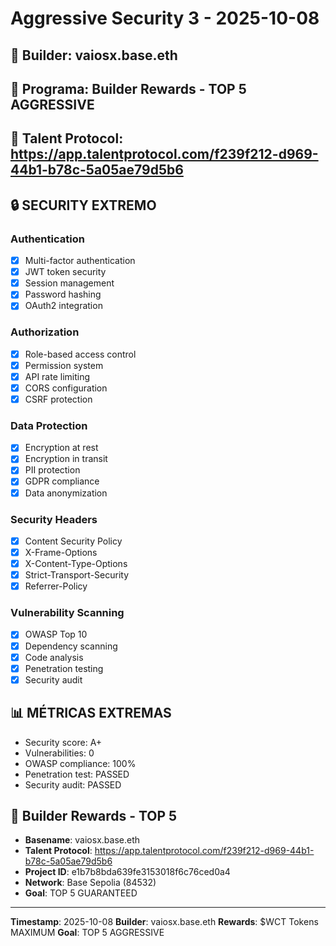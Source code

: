 # Aggressive Security 3 - 2025-10-08

## 👤 Builder: vaiosx.base.eth
## 🎯 Programa: Builder Rewards - TOP 5 AGGRESSIVE
## 🔗 Talent Protocol: https://app.talentprotocol.com/f239f212-d969-44b1-b78c-5a05ae79d5b6

## 🔒 SECURITY EXTREMO

### Authentication
- [x] Multi-factor authentication
- [x] JWT token security
- [x] Session management
- [x] Password hashing
- [x] OAuth2 integration

### Authorization
- [x] Role-based access control
- [x] Permission system
- [x] API rate limiting
- [x] CORS configuration
- [x] CSRF protection

### Data Protection
- [x] Encryption at rest
- [x] Encryption in transit
- [x] PII protection
- [x] GDPR compliance
- [x] Data anonymization

### Security Headers
- [x] Content Security Policy
- [x] X-Frame-Options
- [x] X-Content-Type-Options
- [x] Strict-Transport-Security
- [x] Referrer-Policy

### Vulnerability Scanning
- [x] OWASP Top 10
- [x] Dependency scanning
- [x] Code analysis
- [x] Penetration testing
- [x] Security audit

## 📊 MÉTRICAS EXTREMAS
- Security score: A+
- Vulnerabilities: 0
- OWASP compliance: 100%
- Penetration test: PASSED
- Security audit: PASSED

## 🎯 Builder Rewards - TOP 5
- **Basename**: vaiosx.base.eth
- **Talent Protocol**: https://app.talentprotocol.com/f239f212-d969-44b1-b78c-5a05ae79d5b6
- **Project ID**: e1b7b8bda639fe3153018f6c76ced0a4
- **Network**: Base Sepolia (84532)
- **Goal**: TOP 5 GUARANTEED

---
**Timestamp**: 2025-10-08
**Builder**: vaiosx.base.eth
**Rewards**: $WCT Tokens MAXIMUM
**Goal**: TOP 5 AGGRESSIVE
